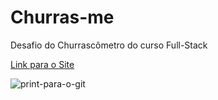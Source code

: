 # Churras-me
 Desafio do Churrascômetro do curso Full-Stack

 <a href="https://joao-victor-martins.github.io/Churras-me/" target="_blank" rel="external">Link para o Site</a>

![print-para-o-git](https://user-images.githubusercontent.com/93431695/163414670-de306ccb-47fd-4467-9b4b-2b3831d8909f.png)


